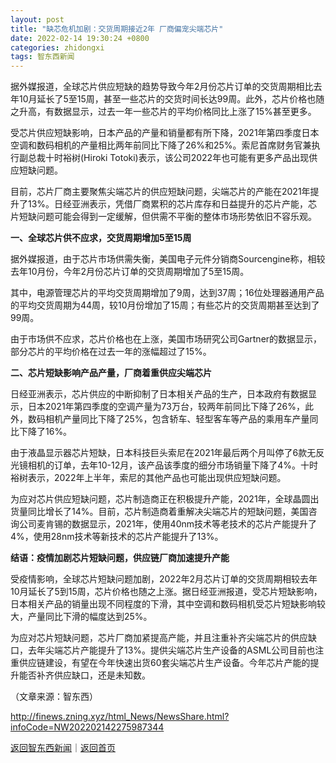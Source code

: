 ```yaml
---
layout: post
title: "缺芯危机加剧：交货周期接近2年 厂商偏宠尖端芯片"
date: 2022-02-14 19:30:24 +0800
categories: zhidongxi
tags: 智东西新闻
---
```

<p>据外媒报道，全球芯片供应短缺的趋势导致今年2月份芯片订单的交货周期相比去年10月延长了5至15周，甚至一些芯片的交货时间长达99周。此外，芯片价格也随之升高，有数据显示，过去一年一些芯片的平均价格同比上涨了15%甚至更多。</p>
 <p>受芯片供应短缺影响，日本产品的产量和销量都有所下降，2021年第四季度日本空调和数码相机的产量相比两年前同比下降了26%和25%。索尼首席财务官兼执行副总裁十时裕树(Hiroki Totoki)表示，该公司2022年也可能有更多产品出现供应短缺问题。</p>
 <p>目前，芯片厂商主要聚焦尖端芯片的供应短缺问题，尖端芯片的产能在2021年提升了13%。日经亚洲表示，凭借厂商累积的芯片库存和日益提升的芯片产能，芯片短缺问题可能会得到一定缓解，但供需不平衡的整体市场形势依旧不容乐观。</p>
 <p><strong>一、全球芯片供不应求，交货周期增加5至15周</strong></p>
 <p>据外媒报道，由于芯片市场供需失衡，美国电子元件分销商Sourcengine称，相较去年10月份，今年2月份芯片订单的交货周期增加了5至15周。</p>
 <p>其中，电源管理芯片的平均交货周期增加了9周，达到37周；16位处理器通用产品的平均交货周期为44周，较10月份增加了15周；有些芯片的交货周期甚至达到了99周。</p>
 <p>由于市场供不应求，芯片价格也在上涨，美国市场研究公司Gartner的数据显示，部分芯片的平均价格在过去一年的涨幅超过了15%。</p>
 <p><strong>二、芯片短缺影响产品产量，厂商着重供应尖端芯片</strong></p>
 <p>日经亚洲表示，芯片供应的中断抑制了日本相关产品的生产，日本政府有数据显示，日本2021年第四季度的空调产量为73万台，较两年前同比下降了26%，此外，数码相机产量同比下降了25%，包含轿车、轻型客车等产品的乘用车产量同比下降了16%。</p>
 <p>由于液晶显示器芯片短缺，日本科技巨头索尼在2021年最后两个月叫停了6款无反光镜相机的订单，去年10-12月，该产品该季度的细分市场销量下降了4%。十时裕树表示，2022年上半年，索尼的其他产品也可能出现供应短缺问题。</p>
 <p>为应对芯片供应短缺问题，芯片制造商正在积极提升产能，2021年，全球晶圆出货量同比增长了14%。目前，芯片制造商着重解决尖端芯片的短缺问题，美国咨询公司麦肯锡的数据显示，2021年，使用40nm技术等老技术的芯片产能提升了4%，使用28nm技术等新技术的芯片产能提升了13%。</p>
 <p><strong>结语：疫情加剧芯片短缺问题，供应链厂商加速提升产能</strong></p>
 <p>受疫情影响，全球芯片短缺问题加剧，2022年2月芯片订单的交货周期相较去年10月延长了5到15周，芯片价格也随之上涨。据日经亚洲报道，受芯片短缺影响，日本相关产品的销量出现不同程度的下滑，其中空调和数码相机受芯片短缺影响较大，产量同比下滑的幅度达到25%。</p>
 <p>为应对芯片短缺问题，芯片厂商加紧提高产能，并且注重补齐尖端芯片的供应缺口，去年尖端芯片产能提升了13%。提供尖端芯片生产设备的ASML公司目前也注重供应链建设，有望在今年快速出货60套尖端芯片生产设备。今年芯片产能的提升能否补齐供应缺口，还是未知数。</p><p class="em_media">（文章来源：智东西）</p>

<http://finews.zning.xyz/html_News/NewsShare.html?infoCode=NW202202142275987344>

[返回智东西新闻](//finews.withounder.com/category/zhidongxi.html)｜[返回首页](//finews.withounder.com/)